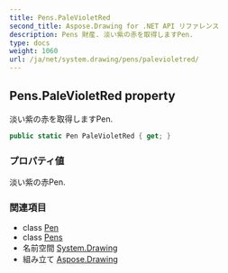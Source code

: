 ```yaml
---
title: Pens.PaleVioletRed
second_title: Aspose.Drawing for .NET API リファレンス
description: Pens 財産. 淡い紫の赤を取得しますPen.
type: docs
weight: 1060
url: /ja/net/system.drawing/pens/palevioletred/
---
```

## Pens.PaleVioletRed property

淡い紫の赤を取得しますPen.

```csharp
public static Pen PaleVioletRed { get; }
```

### プロパティ値

淡い紫の赤Pen.

### 関連項目

* class [Pen](../../pen/)
* class [Pens](../)
* 名前空間 [System.Drawing](../../pens/)
* 組み立て [Aspose.Drawing](../../../)


